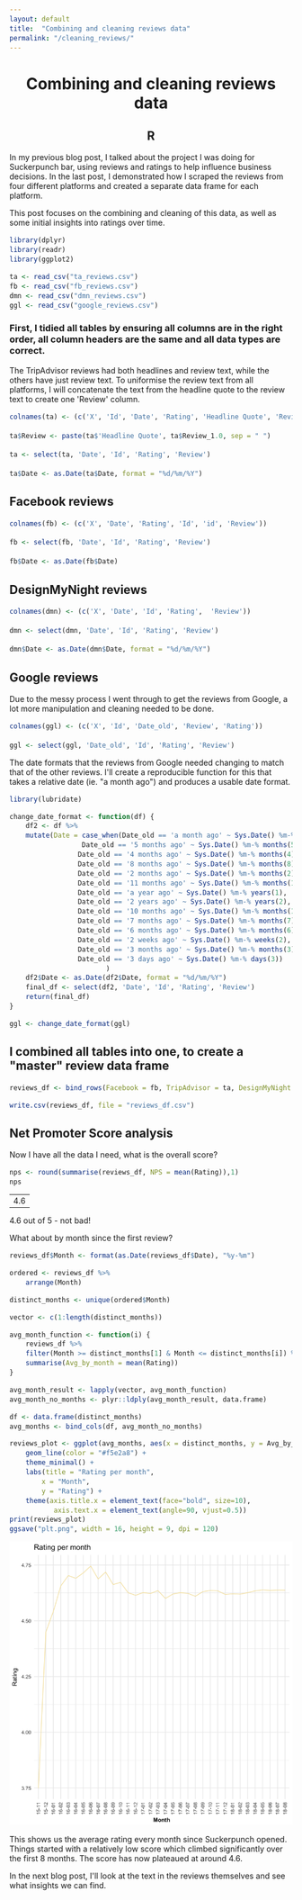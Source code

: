 ```yaml
---
layout: default
title:  "Combining and cleaning reviews data"
permalink: "/cleaning_reviews/"
---
```


# <center>Combining and cleaning reviews data</center>
## <center>R</center>

In my previous blog post, I talked about the project I was doing for Suckerpunch bar, using reviews and ratings to help influence business decisions. In the last post, I demonstrated how I scraped the reviews from four different platforms and created a separate data frame for each platform.

This post focuses on the combining and cleaning of this data, as well as some initial insights into ratings over time.

```R
library(dplyr)
library(readr)
library(ggplot2)
```

```R
ta <- read_csv("ta_reviews.csv")
fb <- read_csv("fb_reviews.csv")
dmn <- read_csv("dmn_reviews.csv")
ggl <- read_csv("google_reviews.csv")
```

### First, I tidied all tables by ensuring all columns are in the right order, all column headers are the same and all data types are correct.

The TripAdvisor reviews had both headlines and review text, while the others have just review text. To uniformise the review text from all platforms, I will concatenate the text from the headline quote to the review text to create one 'Review' column.


```R
colnames(ta) <- (c('X', 'Id', 'Date', 'Rating', 'Headline Quote', 'Review_1.0'))

ta$Review <- paste(ta$'Headline Quote', ta$Review_1.0, sep = " ")

ta <- select(ta, 'Date', 'Id', 'Rating', 'Review')

ta$Date <- as.Date(ta$Date, format = "%d/%m/%Y")
```

## Facebook reviews


```R
colnames(fb) <- (c('X', 'Date', 'Rating', 'Id', 'id', 'Review'))

fb <- select(fb, 'Date', 'Id', 'Rating', 'Review')

fb$Date <- as.Date(fb$Date)
```

## DesignMyNight reviews


```R
colnames(dmn) <- (c('X', 'Date', 'Id', 'Rating',  'Review'))

dmn <- select(dmn, 'Date', 'Id', 'Rating', 'Review')

dmn$Date <- as.Date(dmn$Date, format = "%d/%m/%Y")
```

## Google reviews
Due to the messy process I went through to get the reviews from Google, a lot more manipulation and cleaning needed to be done.

```R
colnames(ggl) <- (c('X', 'Id', 'Date_old', 'Review', 'Rating'))

ggl <- select(ggl, 'Date_old', 'Id', 'Rating', 'Review')
```

The date formats that the reviews from Google needed changing to match that of the other reviews. I'll create a reproducible function for this that takes a relative date (ie. "a month ago") and produces a usable date format.


```R
library(lubridate)
```

```R
change_date_format <- function(df) {
    df2 <- df %>%
    mutate(Date = case_when(Date_old == 'a month ago' ~ Sys.Date() %m-% months(1),
                  Date_old == '5 months ago' ~ Sys.Date() %m-% months(5),
                 Date_old == '4 months ago' ~ Sys.Date() %m-% months(4),
                 Date_old == '8 months ago' ~ Sys.Date() %m-% months(8),
                 Date_old == '2 months ago' ~ Sys.Date() %m-% months(2),
                 Date_old == '11 months ago' ~ Sys.Date() %m-% months(11),
                 Date_old == 'a year ago' ~ Sys.Date() %m-% years(1),
                 Date_old == '2 years ago' ~ Sys.Date() %m-% years(2),
                 Date_old == '10 months ago' ~ Sys.Date() %m-% months(10),
                 Date_old == '7 months ago' ~ Sys.Date() %m-% months(7),
                 Date_old == '6 months ago' ~ Sys.Date() %m-% months(6),
                 Date_old == '2 weeks ago' ~ Sys.Date() %m-% weeks(2),
                 Date_old == '3 months ago' ~ Sys.Date() %m-% months(3),
                 Date_old == '3 days ago' ~ Sys.Date() %m-% days(3))
                        )
    df2$Date <- as.Date(df2$Date, format = "%d/%m/%Y")
    final_df <- select(df2, 'Date', 'Id', 'Rating', 'Review')
    return(final_df)
}
```


```R
ggl <- change_date_format(ggl)
```

## I combined all tables into one, to create a "master" review data frame


```R
reviews_df <- bind_rows(Facebook = fb, TripAdvisor = ta, DesignMyNight = dmn, Google = ggl, .id = "Site")
```


```R
write.csv(reviews_df, file = "reviews_df.csv")
```

## Net Promoter Score analysis
Now I have all the data I need, what is the overall score?


```R
nps <- round(summarise(reviews_df, NPS = mean(Rating)),1)
nps
```


<table>
<tbody>
	<tr><td>4.6</td></tr>
</tbody>
</table>
4.6 out of 5 - not bad!


What about by month since the first review?


```R
reviews_df$Month <- format(as.Date(reviews_df$Date), "%y-%m")
```


```R
ordered <- reviews_df %>%
    arrange(Month)
```


```R
distinct_months <- unique(ordered$Month)
```


```R
vector <- c(1:length(distinct_months))
```


```R
avg_month_function <- function(i) {
    reviews_df %>%
    filter(Month >= distinct_months[1] & Month <= distinct_months[i]) %>%
    summarise(Avg_by_month = mean(Rating))
}
```


```R
avg_month_result <- lapply(vector, avg_month_function)
avg_month_no_months <- plyr::ldply(avg_month_result, data.frame)
```


```R
df <- data.frame(distinct_months)
avg_months <- bind_cols(df, avg_month_no_months)
```


```R
reviews_plot <- ggplot(avg_months, aes(x = distinct_months, y = Avg_by_month, group = 1)) +
    geom_line(color = "#f5e2a8") +
    theme_minimal() +
    labs(title = "Rating per month",
        x = "Month",
        y = "Rating") +
    theme(axis.title.x = element_text(face="bold", size=10),
           axis.text.x = element_text(angle=90, vjust=0.5))
print(reviews_plot)
ggsave("plt.png", width = 16, height = 9, dpi = 120)

```

![alt text](https://raw.githubusercontent.com/JazPeng/assets/master/r_in_bar/rating_per_month.png)

This shows us the average rating every month since Suckerpunch opened. Things started with a relatively low score which climbed significantly over the first 8 months. The score has now plateaued at around 4.6.

In the next blog post, I'll look at the text in the reviews themselves and see what insights we can find.
